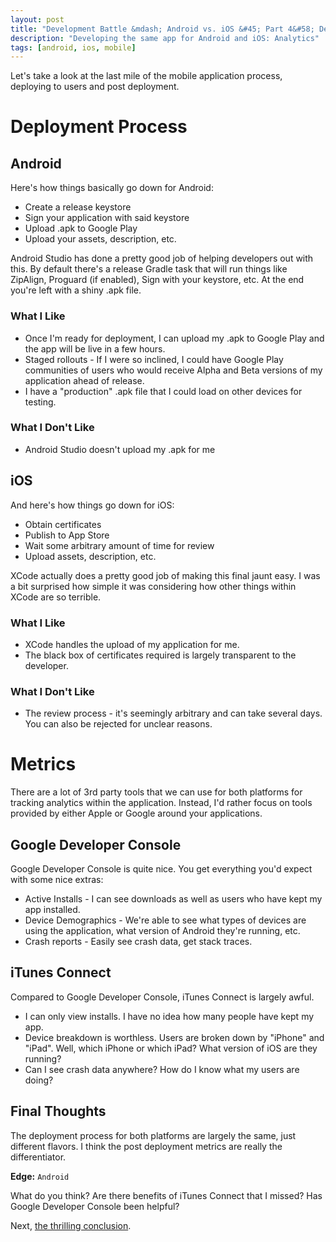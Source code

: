 ```yaml
---
layout: post
title: "Development Battle &mdash; Android vs. iOS &#45; Part 4&#58; Deployments, Analytics &amp; Metrics"
description: "Developing the same app for Android and iOS: Analytics"
tags: [android, ios, mobile]
---
```


Let's take a look at the last mile of the mobile application process, deploying to users and post deployment.

# Deployment Process

## Android

Here's how things basically go down for Android:

* Create a release keystore
* Sign your application with said keystore
* Upload .apk to Google Play
* Upload your assets, description, etc.

Android Studio has done a pretty good job of helping developers out with this. By default there's a release Gradle task that will run things like ZipAlign, Proguard (if enabled), Sign with your keystore, etc. At the end you're left with a shiny .apk file.

### What I Like

* Once I'm ready for deployment, I can upload my .apk to Google Play and the app will be live in a few hours.
* Staged rollouts - If I were so inclined, I could have Google Play communities of users who would receive Alpha and Beta versions of my application ahead of release.
* I have a "production" .apk file that I could load on other devices for testing.

### What I Don't Like

* Android Studio doesn't upload my .apk for me

## iOS

And here's how things go down for iOS:

* Obtain certificates
* Publish to App Store
* Wait some arbitrary amount of time for review
* Upload assets, description, etc.

XCode actually does a pretty good job of making this final jaunt easy. I was a bit surprised how simple it was considering how other things within XCode are so terrible.

### What I Like

* XCode handles the upload of my application for me.
* The black box of certificates required is largely transparent to the developer.

### What I Don't Like

* The review process - it's seemingly arbitrary and can take several days. You can also be rejected for unclear reasons.

# Metrics

There are a lot of 3rd party tools that we can use for both platforms for tracking analytics within the application. Instead, I'd rather focus on tools provided by either Apple or Google around your applications.

## Google Developer Console

Google Developer Console is quite nice. You get everything you'd expect with some nice extras:

* Active Installs - I can see downloads as well as users who have kept my app installed.
* Device Demographics - We're able to see what types of devices are using the application, what version of Android they're running, etc.
* Crash reports - Easily see crash data, get stack traces.

## iTunes Connect

Compared to Google Developer Console, iTunes Connect is largely awful.

* I can only view installs. I have no idea how many people have kept my app.
* Device breakdown is worthless. Users are broken down by "iPhone" and "iPad". Well, which iPhone or which iPad? What version of iOS are they running?
* Can I see crash data anywhere? How do I know what my users are doing?

## Final Thoughts

The deployment process for both platforms are largely the same, just different flavors. I think the post deployment metrics are really the differentiator.

**Edge:** `Android`

What do you think? Are there benefits of iTunes Connect that I missed? Has Google Developer Console been helpful?

Next, [the thrilling conclusion](/2015/04/19/development-battle-android-vs-ios-part5).
